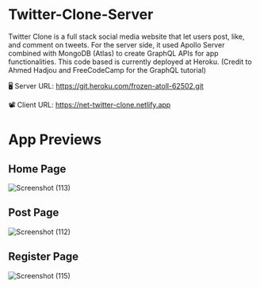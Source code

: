 # Twitter-Clone-Server
Twitter Clone is a full stack social media website that let users post, like, and comment on tweets. For the server side, it used Apollo Server combined with MongoDB (Atlas) to create GraphQL APIs for app functionalities. This code based is currently deployed at Heroku. (Credit to Ahmed Hadjou and FreeCodeCamp for the GraphQL tutorial)

:desktop_computer: Server URL: https://git.heroku.com/frozen-atoll-62502.git

:film_projector: Client URL: https://net-twitter-clone.netlify.app

# App Previews
## Home Page
![Screenshot (113)](https://user-images.githubusercontent.com/71740368/139223295-ca0ad484-694b-4d4a-b9bd-a8cb2a017ef1.png)

## Post Page
![Screenshot (112)](https://user-images.githubusercontent.com/71740368/139223435-2adace7f-2459-48ee-be01-c81230720a46.png)

## Register Page
![Screenshot (115)](https://user-images.githubusercontent.com/71740368/139223996-b8d86734-1bf3-4cd0-a4ea-10e2b57669f4.png)

